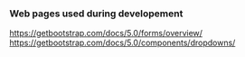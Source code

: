 ### Web pages used during developement
https://getbootstrap.com/docs/5.0/forms/overview/
https://getbootstrap.com/docs/5.0/components/dropdowns/
